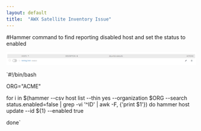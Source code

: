 ```yaml
---
layout: default
title:  "AWX Satellite Inventory Issue"
---
```


#Hammer command to find reporting disabled host and set the status to enabled

![Disabled host from Satellite](/assets/disabled_host.png)

`#!/bin/bash

ORG="ACME"

for i in $(hammer --csv host list --thin yes --organization $ORG --search status.enabled=false | grep -vi '^ID' | awk -F, {'print $1'})
do
        hammer host update --id ${1} --enabled true

done`
